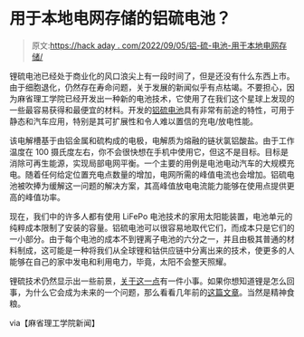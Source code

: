 # 用于本地电网存储的铝硫电池？

> 原文:[https://hack aday . com/2022/09/05/铝-硫-电池-用于本地电网存储/](https://hackaday.com/2022/09/05/aluminium-sulphur-batteries-for-local-grid-storage/)

锂硫电池已经处于商业化的风口浪尖上有一段时间了，但是还没有什么东西上市。由于细胞退化，仍然存在寿命问题，关于发展的新闻似乎有点枯竭。不要担心，因为麻省理工学院已经开发出一种新的电池技术，它使用了在我们这个星球上发现的一些最容易获得和最便宜的材料。开发的[铝硫电池](https://news.mit.edu/2022/aluminum-sulfur-battery-0824)具有非常有前途的特性，可用于静态和汽车应用，特别是其可扩展性和令人难以置信的充电/放电性能。

该电解槽基于由铝金属和硫构成的电极，电解质为熔融的链状氯铝酸盐。由于工作温度在 100 摄氏度左右，你不会很快想在手机中使用它，但这不是目标。目标是消除可再生能源，实现局部电网平衡。一个主要的用例是电池电动汽车的大规模充电。随着任何给定位置充电点数量的增加，电网所需的峰值电流也会增加。铝硫电池被吹捧为缓解这一问题的解决方案，其高峰值放电电流能力能够在使用点提供更高的峰值功率。

现在，我们中的许多人都有使用 LiFePo 电池技术的家用太阳能装置，电池单元的纯粹成本限制了安装的容量。铝硫电池可以很容易地取代它们，而成本只是它们的一小部分。由于每个电池的成本不到锂离子电池的六分之一，并且由极其普通的材料制成，这可能是一种将我们从全球锂和钴供应链中分离出来的技术，使更多的人能够在自己的家中发电和利用电力，毕竟，太阳不会整天照耀。

锂硫技术仍然显示出一些前景，[关于这一点](https://hackaday.com/2020/08/23/lithium-sulfur-batteries-slated-for-takeoff/)有一件小事。如果你想知道锂是怎么回事，为什么它会成为未来的一个问题，那么看看几年前的[这篇文章](https://hackaday.com/2020/11/30/lithium-what-is-it-and-do-we-have-enough/)。当然是精神食粮。

via【麻省理工学院新闻】